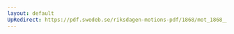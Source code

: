 ```yaml
---
layout: default
UpRedirect: https://pdf.swedeb.se/riksdagen-motions-pdf/1868/mot_1868__fk__00041/mot_1868__fk__00041_007.pdf
---
```

